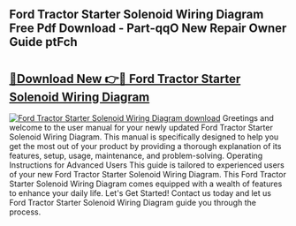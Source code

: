 ## Ford Tractor Starter Solenoid Wiring Diagram Free Pdf Download - Part-qqO New Repair Owner Guide ptFch

# <h2><a href="http://dfp3grz.blite.top/?on=Ford+Tractor+Starter+Solenoid+Wiring+Diagram">🔗Download New 👉🔴 Ford Tractor Starter Solenoid Wiring Diagram</a></h2>

[![Ford Tractor Starter Solenoid Wiring Diagram download](https://i.imgur.com/lujVjoI.png)](http://dfp3grz.blite.top/?on=Ford+Tractor+Starter+Solenoid+Wiring+Diagram)
Greetings and welcome to the user manual for your newly updated Ford Tractor Starter Solenoid Wiring Diagram. This manual is specifically designed to help you get the most out of your product by providing a thorough explanation of its features, setup, usage, maintenance, and problem-solving. Operating Instructions for Advanced Users This guide is tailored to experienced users of your new Ford Tractor Starter Solenoid Wiring Diagram. This Ford Tractor Starter Solenoid Wiring Diagram comes equipped with a wealth of features to enhance your daily life. Let's Get Started! Contact us today and let us Ford Tractor Starter Solenoid Wiring Diagram guide you through the process.

